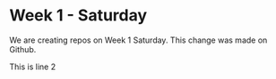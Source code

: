 # Week 1 - Saturday

We are creating repos on Week 1 Saturday. This change was made on Github.

This is line 2
